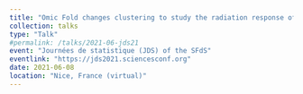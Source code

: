 ```yaml
---
title: "Omic Fold changes clustering to study the radiation response of endothelial cells"
collection: talks
type: "Talk"
#permalink: /talks/2021-06-jds21
event: "Journées de statistique (JDS) of the SFdS"
eventlink: "https://jds2021.sciencesconf.org"
date: 2021-06-08
location: "Nice, France (virtual)"
---
```

